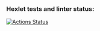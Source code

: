 ### Hexlet tests and linter status:
[![Actions Status](https://github.com/generalitalics/devops-for-programmers-project-77/workflows/hexlet-check/badge.svg)](https://github.com/generalitalics/devops-for-programmers-project-77/actions)
